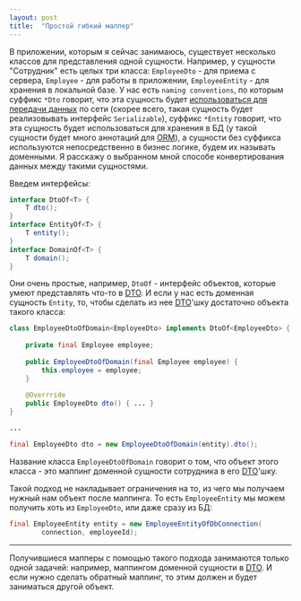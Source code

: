 ```yaml
---
layout: post
title:  "Простой гибкий маппер"
---
```


В приложении, которым я сейчас занимаюсь, существует несколько классов для представления 
одной сущности. Например, у сущности "Сотрудник" есть целых три класса: 
`EmployeeDto` - для приема с сервера, `Employee` - для работы в приложении, 
`EmployeeEntity` - для хранения в локальной базе. У нас есть `naming conventions`, по которым
суффикс `*Dto` говорит, что эта сущность будет [использоваться 
для передачи данных](https://ru.wikipedia.org/wiki/DTO) 
по сети (скорее всего, такая сущность будет реализовывать 
интерфейс `Serializable`), суффикс `*Entity` говорит, что эта сущность 
будет использоваться для хранения в БД (у такой сущности будет 
много аннотаций для [ORM](https://wikipedia.org/wiki/Orm)), а сущности без суффикса 
используются непосредственно в бизнес логике, будем их называть доменными. Я расскажу 
о выбранном мной способе конвертирования данных между такими сущностями.

Введем интерфейсы:
```java
interface DtoOf<T> {
    T dto();
}
interface EntityOf<T> {
    T entity();
}
interface DomainOf<T> {
    T domain();
}
```
Они очень простые, например, `DtoOf` - интерфейс объектов, которые умеют 
представлять что-то в [DTO](https://ru.wikipedia.org/wiki/DTO). И если у нас есть
доменная сущность `Entity`, то, чтобы сделать из нее 
[DTO](https://ru.wikipedia.org/wiki/DTO)'шку достаточно объекта такого класса:
```java
class EmployeeDtoOfDomain<EmployeeDto> implements DtoOf<EmployeeDto> {
    
    private final Employee employee;
    
    public EmployeeDtoOfDomain(final Employee employee) {
        this.employee = employee;
    }
    
    @Overrride
    public EmployeeDto dto() { ... }
}

...

final EmployeeDto dto = new EmployeeDtoOfDomain(entity).dto();
```
Название класса `EmployeeDtoOfDomain` говорит о том, что объект этого 
класса - это маппинг доменной сущности сотрудника в его 
[DTO](https://ru.wikipedia.org/wiki/DTO)'шку.

Такой подход не накладывает ограничения на то, из чего мы получаем 
нужный нам объект после маппинга. То есть `EmployeeEntity` мы можем 
получить хоть из `EmployeeDto`, или даже сразу из БД:
```java
final EmployeeEntity entity = new EmployeeEntityOfDbConnection(
        connection, employeeId);
```

---
Получившиеся мапперы с помощью такого подхода занимаются только одной задачей: 
например, маппингом доменной сущности в [DTO](https://ru.wikipedia.org/wiki/DTO). 
И если нужно сделать обратный маппинг, то этим должен и будет заниматься 
другой объект.